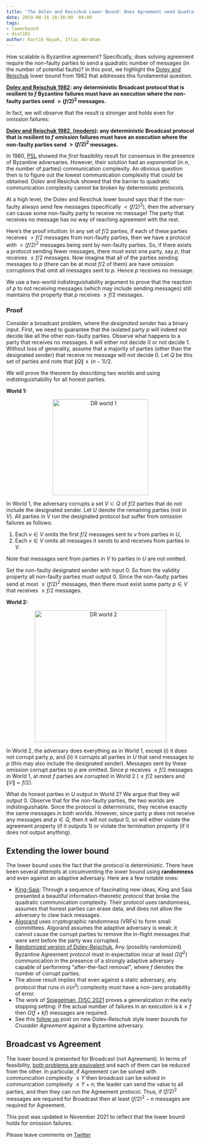 ```yaml
---
title: 'The Dolev and Reischuk Lower Bound: Does Agreement need Quadratic Messages?'
date: 2019-08-16 18:30:00 -04:00
tags:
- lowerbound
- dist101
author: Kartik Nayak, Ittai Abraham
---
```


How scalable is Byzantine agreement? Specifically, does solving agreement require the non-faulty parties to send a quadratic number of messages (in the number of potential faults)? In this post, we highlight the [Dolev and Reischuk](http://cs.huji.ac.il/~dolev/pubs/p132-dolev.pdf) lower bound from 1982 that addresses this fundamental question.

**[Dolev and Reischuk 1982](http://cs.huji.ac.il/~dolev/pubs/p132-dolev.pdf): any deterministic Broadcast protocol that is resilient to $f$ Byzantine failures must have an execution where the non-faulty parties send  $> (f/2)^2$ messages.** 

In fact, we will observe that the result is stronger and holds even for omission failures:

**[Dolev and Reischuk 1982, (modern)](http://cs.huji.ac.il/~dolev/pubs/p132-dolev.pdf): any deterministic Broadcast protocol that is resilient to $f$** ***omission*** **failures must have an execution where the non-faulty parties send  $> (f/2)^2$ messages.** 


In 1980, [PSL](https://lamport.azurewebsites.net/pubs/reaching.pdf) showed the *first* feasibility result for consensus in the presence of Byzantine adversaries. However, their solution had an *exponential* (in $n$, the number of parties) communication complexity. An obvious question then is to figure out the lowest communication complexity that could be obtained. Dolev and Resichuk showed that the barrier to quadratic communication complexity cannot be broken by deterministic protocols. 

At a high level, the Dolev and Resichuk lower bound says that if the non-faulty always send few messages (specifically $< (f/2)^2$), then the adversary can cause some non-faulty party to receive no message! The party that receives no message has no way of reaching agreement with the rest. 

Here’s the proof intuition: In any set of $f/2$ parties, if each of these parties receives $> f/2$ messages from non-faulty parties, then we have a protocol with $> (f/2)^2$ messages being sent by non-faulty parties. So, if there exists a protocol sending fewer messages, there must exist one party, say $p$, that receives $\leq f/2$ messages. Now imagine that all of the parties sending messages to $p$ (there can be at most $f/2$ of them) are have omission corruptions that omit all messages sent to $p$. Hence $p$ receives no message.

We use a two-world indistinguishability argument to prove that the reaction of $p$ to not receiving messages (which may include sending messages) still maintains the property that $p$ receives $\leq f/2$ messages.

### Proof

Consider a broadcast problem, where the *designated sender* has a binary input. First, we need to guarantee that the isolated party $p$ will indeed not decide like all the other non-faulty parties. Observe what happens to a party that receives no messages. It will either not decide 0 or not decide 1. Without loss of generality, assume that a majority of parties (other than the designated sender) that receive no message will not decide 0. Let $Q$ be this set of parties and note that $\|Q\| \geq (n-1)/2$.

We will prove the theorem by describing two worlds and using indistinguishability for all honest parties. 

**World 1:** 

<p align="center">
  <img src="/uploads/dr-world1.png" width="256" title="DR world 1">
</p>

In World 1, the adversary corrupts a set $V \subset Q$ of $f/2$ parties that do not include the designated sender. Let $U$ denote the remaining parties (not in $V$). All parties in $V$ run the designated protocol but suffer from omission failures as follows: 

1. Each $v \in V$ omits the first $f/2$ messages sent to $v$ from parties in $U$, 
2. Each $v \in V$ omits all messages it sends to and receives from parties in $V$. 

Note that messages sent from parties in $V$ to parties in $U$ are not omitted.

Set the non-faulty designated sender with input 0. So from the validity property all non-faulty parties must output 0. Since the non-faulty parties send at most $\leq (f/2)^2$ messages, then there must exist some party $p \in V$ that receives $\leq f/2$ messages. 


**World 2:**

<p align="center">
  <img src="/uploads/dr-world2.png" width="352" title="DR world 2">
</p>

In World 2, the adversary does everything as in World 1, except (i) it does not corrupt party $p$, and (ii) it corrupts all parties in $U$ that send messages to $p$ (this may also include the designated sender). Messages sent by these omission corrupt parties to $p$ are omitted. Since $p$ receives $\leq f/2$ messages in World 1, at most $f$ parties are corrupted in World 2 ($\leq f/2$ senders and $\|V\| = f/2$).

What do honest parties in $U$ output in World 2? We argue that they will output 0. Observe that for the non-faulty parties, the two worlds are indistinguishable. Since the protocol is deterministic, they receive exactly the same messages in both worlds. However, since party $p$ does not receive any messages and $p \in Q$, then it will not output 0, so will either violate the agreement property (if it outputs 1) or violate the termination property (if it does not output anything).

## Extending the lower bound 

The lower bound uses the fact that the protocol is deterministic. There have been several attempts at circumventing the lower bound using **randomness** and even against an adaptive adversary. Here are a few notable ones:
- [King-Saia](https://arxiv.org/pdf/1002.4561.pdf): Through a sequence of fascinating new ideas, King and Saia presented a beautiful information-theoretic protocol that broke the quadratic communication complexity. Their protocol uses randomness, assumes that honest parties can erase data, and does not allow the adversary to claw back messages. 
- [Algorand](https://www.sciencedirect.com/science/article/pii/S030439751930091X?via%3Dihub) uses  cryptographic randomness (VRFs) to form small committees. Algorand assumes the adaptive adversary is weak: it cannot cause the corrupt parties to remove the in-flight messages that were sent before the party was corrupted.
- [Randomized version of Dolev-Reischuk.](https://users.cs.duke.edu/~kartik/papers/podc2019.pdf) Any (possibly randomized) Byzantine Agreement protocol must in expectation incur at least $\Omega(f^2)$ communication in the presence of a strongly adaptive adversary capable of performing "after-the-fact removal", where $f$ denotes the number of corrupt parties.
- The above result implies that even against a static adversary, any protocol that runs in $o(n^2)$ complexity must have a non-zero probability of error.
- The work of [Spiegelman, DISC 2021](https://arxiv.org/pdf/2002.06993.pdf) proves a generalization in the early stopping setting: if the actual number of failures in an execution is $k\leq f$ then $\Omega(f+kf)$ messages are required.
- See this [follow up](https://decentralizedthoughts.github.io/2022-08-14-new-DR-LB/) post on new Dolev-Reischuk style lower bounds for *Crusader Agreement* against a Byzantine adversary.


## Broadcast vs Agreement

The lower bound is presented for Broadcast (not Agreement). In terms of feasibility, [both problems are equivalent](https://decentralizedthoughts.github.io/2020-09-14-broadcast-from-agreement-and-agreement-from-broadcast/) and each of them can be reduced from the other. In particular, if Agreement can be solved with communication complexity $\leq Y$ then broadcast can be solved in communication complexity $\leq Y+n$; the leader can send the value to all parties, and then they can run the Agreement protocol. Thus, if $(f/2)^2$ messages are required for Broadcast then at least $(f/2)^2 - n$ messages are required for Agreement.

This post was updated in November 2021 to reflect that the lower bound holds for omission failures.

Please leave comments on [Twitter](https://twitter.com/kartik1507/status/1162564876721692675?s=20) 

